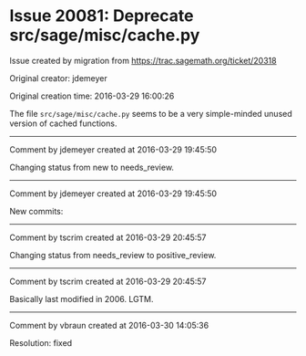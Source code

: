 # Issue 20081: Deprecate src/sage/misc/cache.py

Issue created by migration from https://trac.sagemath.org/ticket/20318

Original creator: jdemeyer

Original creation time: 2016-03-29 16:00:26

The file `src/sage/misc/cache.py` seems to be a very simple-minded unused version of cached functions.


---

Comment by jdemeyer created at 2016-03-29 19:45:50

Changing status from new to needs_review.


---

Comment by jdemeyer created at 2016-03-29 19:45:50

New commits:


---

Comment by tscrim created at 2016-03-29 20:45:57

Changing status from needs_review to positive_review.


---

Comment by tscrim created at 2016-03-29 20:45:57

Basically last modified in 2006. LGTM.


---

Comment by vbraun created at 2016-03-30 14:05:36

Resolution: fixed
